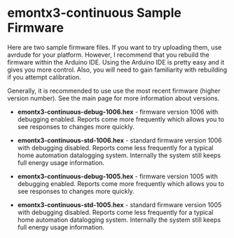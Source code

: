 # emontx3-continuous Sample Firmware

Here are two sample firmware files.  If you want to try uploading
them, use avrdude for your platform.  However, I recommend that you
rebuild the firmware within the Arduino IDE.  Using the Arduino IDE is
pretty easy and it gives you more control.  Also, you will need to
gain familiarity with rebuilding if you attempt calibration.

Generally, it is recommended to use use the most recent firmware
(higher version number).  See the main page for more information about
versions.

 * **emontx3-continuous-debug-1006.hex** - firmware version 1006 with debugging enabled.  Reports come more frequently which allows you to see responses to changes more quickly.
 * **emontx3-continuous-std-1006.hex** - standard firmware version 1006 with debugging disabled.  Reports come less frequently for a typical home automation datalogging system.  Internally the system still keeps full energy usage information.

 * **emontx3-continuous-debug-1005.hex** - firmware version 1005 with debugging enabled.  Reports come more frequently which allows you to see responses to changes more quickly.
 * **emontx3-continuous-std-1005.hex** - standard firmware version 1005 with debugging disabled.  Reports come less frequently for a typical home automation datalogging system.  Internally the system still keeps full energy usage information.

